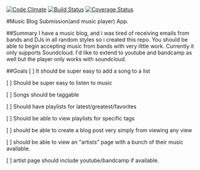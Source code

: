 [![Code Climate](https://codeclimate.com/github/blairanderson/music-news.png)](https://codeclimate.com/github/blairanderson/music-news)
[![Build Status](https://travis-ci.org/blairanderson/music-news.svg?branch=master)](https://travis-ci.org/blairanderson/music-news)
[![Coverage Status](https://coveralls.io/repos/blairanderson/shoe-shop/badge.png)](https://coveralls.io/r/blairanderson/shoe-shop)

#Music Blog Submission(and music player) App.

##Summary
I have a music blog, and i was tired of receiving emails from bands and DJs in all random styles so i created this repo. You should be able to begin accepting music from bands with very little work.
Currently it only supports Soundcloud. I'd like to extend to youtube and bandcamp as well but the player only works with soundcloud.


##Goals
[ ] It should be super easy to add a song to a list

[ ] Should be super easy to listen to music

[ ] Songs should be taggable

[ ] Should have playlists for latest/greatest/favorites

[ ] Should be able to view playlists for specific tags

[ ] should be able to create a blog post very simply from viewing any view

[ ] should be able to view an "artists" page with a bunch of their music available.

[ ] artist page should include youtube/bandcamp if available. 
